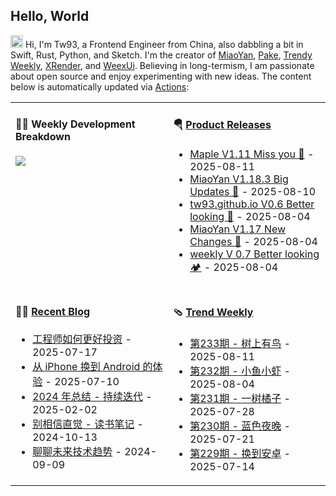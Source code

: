 ## Hello, World

<img src='https://x.tw93.fun/images/hi.gif' alt='Hi' width="20"/> Hi, I'm Tw93, a Frontend Engineer from China, also dabbling a bit in Swift, Rust, Python, and Sketch. I'm the creator of [MiaoYan](https://miaoyan.app/), [Pake](https://github.com/tw93/pake), [Trendy Weekly](https://weekly.tw93.fun/), [XRender](https://xrender.fun/), and [WeexUi](https://apache.github.io/incubator-weex-ui/). Believing in long-termism, I am passionate about open source and enjoy experimenting with new ideas. The content below is automatically updated via <a href="https://github.com/tw93/tw93/actions" target="_blank">Actions</a>:

<table width="960px">
<tr>
<td valign="top" width="50%">

#### 🏊‍♂️ Weekly Development Breakdown

<picture>
  <source media="(prefers-color-scheme: dark)" srcset="https://x.tw93.fun/images/wakatime_weekly_language_stats_black.svg">
  <source media="(prefers-color-scheme: light)" srcset="https://x.tw93.fun/images/wakatime_weekly_language_stats.svg">
  <img src="https://x.tw93.fun/images/wakatime_weekly_language_stats.svg">
</picture>

</td>
<td valign="top" width="50%">

#### 🪂 <a href="https://github.com/tw93/tw93/blob/master/releases.md" target="_blank">Product Releases</a>

<!-- recent_releases starts -->
* <a href='https://github.com/tw93/Maple/releases/tag/V1.11' target='_blank'>Maple V1.11 Miss you 🍇</a> - 2025-08-11
* <a href='https://github.com/tw93/MiaoYan/releases/tag/V1.18.3' target='_blank'>MiaoYan V1.18.3  Big Updates 🎉</a> - 2025-08-10
* <a href='https://github.com/tw93/tw93.github.io/releases/tag/V0.6.0' target='_blank'>tw93.github.io V0.6 Better looking 🍓</a> - 2025-08-04
* <a href='https://github.com/tw93/MiaoYan/releases/tag/V1.17.0' target='_blank'>MiaoYan V1.17 New Changes 🎉</a> - 2025-08-04
* <a href='https://github.com/tw93/weekly/releases/tag/V0.7.0' target='_blank'>weekly V 0.7 Better looking 🏕️</a> - 2025-08-04
<!-- recent_releases ends -->

</td>
</tr>
<tr>
<td valign="top" width="50%">

#### 🤾‍♂️ <a href="https://tw93.fun" target="_blank">Recent Blog</a>

<!-- blog starts -->
* <a href='https://tw93.fun/2025-07-17/money.html' target='_blank'>工程师如何更好投资</a> - 2025-07-17
* <a href='https://tw93.fun/2025-07-10/android.html' target='_blank'>从 iPhone 换到 Android 的体验</a> - 2025-07-10
* <a href='https://tw93.fun/2025-02-02/my-2024.html' target='_blank'>2024 年总结 - 持续迭代</a> - 2025-02-02
* <a href='https://tw93.fun/2024-10-13/intuition.html' target='_blank'>别相信直觉 - 读书笔记</a> - 2024-10-13
* <a href='https://tw93.fun/2024-09-09/future.html' target='_blank'>聊聊未来技术趋势</a> - 2024-09-09
<!-- blog ends -->

</td>
<td valign="top" width="50%">

#### 🩴 <a href="https://weekly.tw93.fun" target="_blank">Trend Weekly</a>

<!-- weekly starts -->

* <a href='https://weekly.tw93.fun/posts/233-%E6%A0%91%E4%B8%8A%E6%9C%89%E9%B8%9F/' target='_blank'>第233期 - 树上有鸟</a> - 2025-08-11
* <a href='https://weekly.tw93.fun/posts/232-%E5%B0%8F%E9%B1%BC%E5%B0%8F%E8%99%BE/' target='_blank'>第232期 - 小鱼小虾</a> - 2025-08-04
* <a href='https://weekly.tw93.fun/posts/231-%E4%B8%80%E6%A0%91%E6%A9%98%E5%AD%90/' target='_blank'>第231期 - 一树橘子</a> - 2025-07-28
* <a href='https://weekly.tw93.fun/posts/230-%E8%93%9D%E8%89%B2%E5%A4%9C%E6%99%9A/' target='_blank'>第230期 - 蓝色夜晚</a> - 2025-07-21
* <a href='https://weekly.tw93.fun/posts/229-%E6%8D%A2%E5%88%B0%E5%AE%89%E5%8D%93/' target='_blank'>第229期 - 换到安卓</a> - 2025-07-14
<!-- weekly ends -->

</td>
</tr>

</table>
